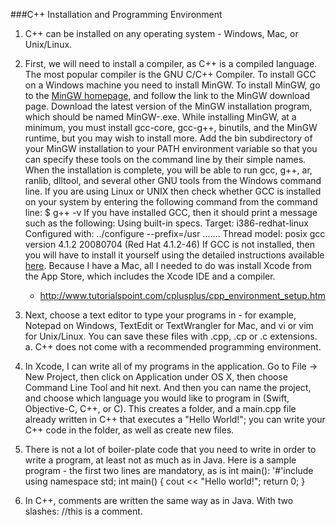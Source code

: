 ###C++ Installation and Programming Environment


1. C++ can be installed on any operating system - Windows, Mac, or Unix/Linux.

2. First, we will need to install a compiler, as C++ is a compiled language. The most popular compiler is the GNU C/C++ Compiler. To install GCC on a Windows machine you need to install MinGW. To install MinGW, go to the [MinGW homepage](www.mingw.org), and follow the link to the MinGW download page. Download the latest version of the MinGW installation program, which should be named MinGW-<version>.exe. While installing MinGW, at a minimum, you must install gcc-core, gcc-g++, binutils, and the MinGW runtime, but you may wish to install more. Add the bin subdirectory of your MinGW installation to your PATH environment variable so that you can specify these tools on the command line by their simple names. When the installation is complete, you will be able to run gcc, g++, ar, ranlib, dlltool, and several other GNU tools from the Windows command line.
    If you are using Linux or UNIX then check whether GCC is installed on your system by entering the following command from the command line: $ g++ -v
If you have installed GCC, then it should print a message such as the following:
Using built-in specs.
Target: i386-redhat-linux
Configured with: ../configure --prefix=/usr .......
Thread model: posix
gcc version 4.1.2 20080704 (Red Hat 4.1.2-46)
If GCC is not installed, then you will have to install it yourself using the detailed instructions available [here](http://gcc.gnu.org/install/).
    Because I have a Mac, all I needed to do was install Xcode from the App Store, which includes the Xcode IDE and a compiler. 
      - http://www.tutorialspoint.com/cplusplus/cpp_environment_setup.htm

3. Next, choose a text editor to type your programs in - for example, Notepad on Windows, TextEdit or TextWrangler for Mac, and vi or vim for Unix/Linux. You can save these files with .cpp, .cp or .c extensions.
    a. C++ does not come with a recommended programming environment.

4. In Xcode, I can write all of my programs in the application. Go to File -> New Project, then click on Application under OS X, then choose Command Line Tool and hit next. And then you can name the project, and choose which language you would like to program in (Swift, Objective-C, C++, or C). This creates a folder, and a main.cpp file already written in C++ that executes a "Hello World!"; you can write your C++ code in the folder, as well as create new files. 

5. There is not a lot of boiler-plate code that you need to write in order to write a program, at least not as much as in Java.
    Here is a sample program - the first two lines are mandatory, as is int main(): 
'#'include <iostream>
using namespace std;
int main() {
  cout << "Hello world!";
  return 0;
}

6. In C++, comments are written the same way as in Java. With two slashes: //this is a comment.
